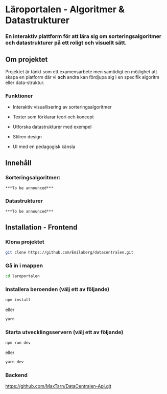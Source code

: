 # Läroportalen - Algoritmer & Datastrukturer

### En interaktiv plattform för att lära sig om **sorteringsalgoritmer** och **datastrukturer** på ett roligt och visuellt sätt.

## Om projektet

Projektet är tänkt som ett examensarbete men samtidigt en möjlighet att skapa en platform där vi **och** andra kan fördjupa sig i en specifik algoritm eller data-struktur.

### Funktioner

- Interaktiv visuallisering av sorteringsalgoritmer

- Texter som förklarar teori och koncept

- Utforska datastrukturer med exempel

- Stilren design

- UI med en pedagogisk känsla

## Innehåll

### Sorteringsalgoritmer:

    ***To be announced***

### Datastrukturer

    ***To be announced***

## Installation - Frontend

### Klona projektet

```bash
git clone https://github.com/Emilaberg/datacentralen.git
```

### Gå in i mappen

```bash
cd laroportalen
```

### Installera beroenden (välj ett av följande)

```bash
npm install
```

eller

```bash
yarn
```

### Starta utvecklingsservern (välj ett av följande)

```bash
npm run dev
```

eller

```bash
yarn dev
```

### Backend

https://github.com/MaxTarn/DataCentralen-Api.git

